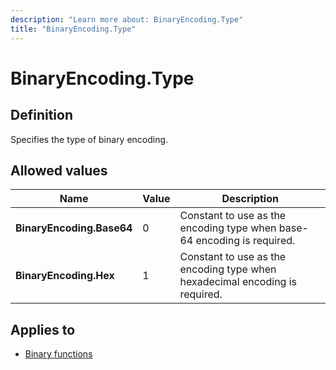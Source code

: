 ```yaml
---
description: "Learn more about: BinaryEncoding.Type"
title: "BinaryEncoding.Type"
---
```

# BinaryEncoding.Type

## Definition

Specifies the type of binary encoding.

## Allowed values

|Name|Value|Description|
|------------|--|-------------|
|**BinaryEncoding.Base64**|0|Constant to use as the encoding type when base-64 encoding is required.|
|**BinaryEncoding.Hex**|1|Constant to use as the encoding type when hexadecimal encoding is required.|

## Applies to

* [Binary functions](binary-functions.md)
